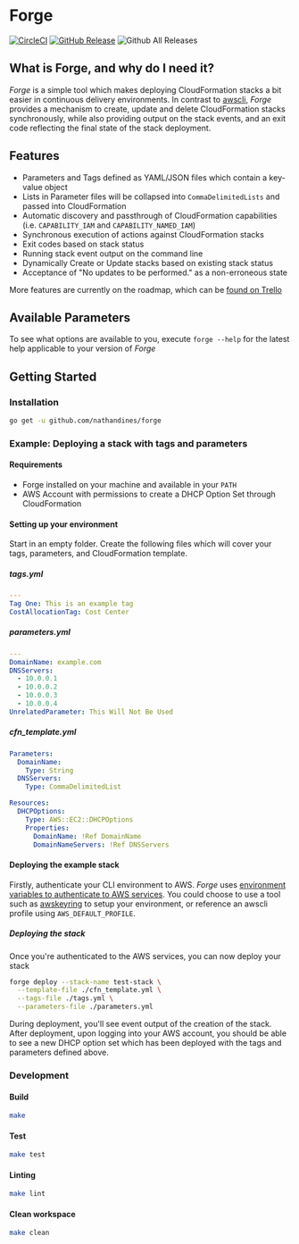 # Forge

[![CircleCI](https://circleci.com/gh/nathandines/forge.svg?style=svg)](https://circleci.com/gh/nathandines/forge)
[![GitHub Release](https://img.shields.io/github/release/nathandines/forge.svg)](https://github.com/nathandines/forge/releases/latest)
![Github All Releases](https://img.shields.io/github/downloads/nathandines/forge/total.svg)

## What is Forge, and why do I need it?

_Forge_ is a simple tool which makes deploying CloudFormation stacks a bit
easier in continuous delivery environments. In contrast to
[awscli](https://github.com/aws/aws-cli), _Forge_ provides a mechanism to
create, update and delete CloudFormation stacks synchronously, while also
providing output on the stack events, and an exit code reflecting the final
state of the stack deployment.

## Features

- Parameters and Tags defined as YAML/JSON files which contain a key-value
  object
- Lists in Parameter files will be collapsed into `CommaDelimitedLists` and
  passed into CloudFormation
- Automatic discovery and passthrough of CloudFormation capabilities (i.e.
  `CAPABILITY_IAM` and `CAPABILITY_NAMED_IAM`)
- Synchronous execution of actions against CloudFormation stacks
- Exit codes based on stack status
- Running stack event output on the command line
- Dynamically Create or Update stacks based on existing stack status
- Acceptance of "No updates to be performed." as a non-erroneous state

More features are currently on the roadmap, which can be [found on
Trello](https://trello.com/b/ECuGN86A)

## Available Parameters

To see what options are available to you, execute `forge --help` for the latest help applicable to your version of _Forge_

## Getting Started

### Installation

```sh
go get -u github.com/nathandines/forge
```

### Example: Deploying a stack with tags and parameters

#### Requirements

- Forge installed on your machine and available in your `PATH`
- AWS Account with permissions to create a DHCP Option Set through
  CloudFormation

#### Setting up your environment

Start in an empty folder. Create the following files which will cover your tags,
parameters, and CloudFormation template.

##### tags.yml

```yaml
---
Tag One: This is an example tag
CostAllocationTag: Cost Center
```

##### parameters.yml

```yaml
---
DomainName: example.com
DNSServers:
  - 10.0.0.1
  - 10.0.0.2
  - 10.0.0.3
  - 10.0.0.4
UnrelatedParameter: This Will Not Be Used
```

##### cfn_template.yml

```yaml
Parameters:
  DomainName:
    Type: String
  DNSServers:
    Type: CommaDelimitedList

Resources:
  DHCPOptions:
    Type: AWS::EC2::DHCPOptions
    Properties:
      DomainName: !Ref DomainName
      DomainNameServers: !Ref DNSServers
```

#### Deploying the example stack

Firstly, authenticate your CLI environment to AWS. _Forge_ uses [environment
variables to authenticate to AWS
services](https://docs.aws.amazon.com/cli/latest/userguide/cli-environment.html).
You could choose to use a tool such as
[awskeyring](https://github.com/vibrato/awskeyring) to setup your environment,
or reference an awscli profile using `AWS_DEFAULT_PROFILE`.

##### Deploying the stack

Once you're authenticated to the AWS services, you can now deploy your stack

```sh
forge deploy --stack-name test-stack \
  --template-file ./cfn_template.yml \
  --tags-file ./tags.yml \
  --parameters-file ./parameters.yml
```

During deployment, you'll see event output of the creation of the stack. After
deployment, upon logging into your AWS account, you should be able to see a new
DHCP option set which has been deployed with the tags and parameters defined
above.

### Development

#### Build

```sh
make
```

#### Test

```sh
make test
```

#### Linting

```sh
make lint
```

#### Clean workspace

```sh
make clean
```
